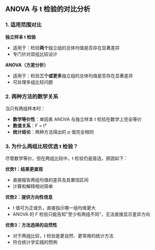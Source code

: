 ## ANOVA 与 t 检验的对比分析

### 1. 适用范围对比

**独立样本 t 检验**
- 适用于：检验**两个**独立组的总体均值是否存在显著差异
- 专门针对双组比较设计

**ANOVA（方差分析）**
- 适用于：检验**三个或更多**独立组的总体均值是否存在显著差异
- 可处理多组比较问题

### 2. 两种方法的数学关系

当只有两组样本时：
- **数学等价性**：单因素 ANOVA 与独立样本 t 检验在数学上完全等价
- **数值关系**：F = t²
- **统计结论**：两种方法得出的 p 值完全相同

### 3. 为什么两组比较优选 t 检验？

尽管数学等价，但在两组比较中，t 检验仍是首选，原因如下：

**优势1：结果更直观**
- 直接报告两组均值的差异及其置信区间
- 计算和解释相对简单

**优势2：提供方向性信息**
- t 值可为正或负，直接指示哪一组均值更大
- ANOVA 的 F 检验只能告知"至少有两组不同"，无法直接显示差异方向

**优势3：方法选择的自然性**
- 对于两组比较，t 检验是更自然、更常用的统计方法
- 符合统计学实践的惯例




